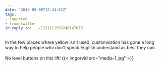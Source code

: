 ```yaml
---
date: "2019-09-09T17:24:02Z"
tags:
- imported
- from-twitter
in_reply_to: ../1171111596246147073
---
```

In the few places where yellow isn't used, customisation has gone a long way to help people who don't speak English understand as best they can.\
\
No level buttons on this lift\! {{< imgorvid src="media-1.jpg" >}}
